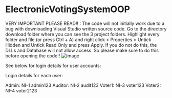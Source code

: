 # ElectronicVotingSystemOOP
VERY IMPORTANT PLEASE READ!! : 
The code will not initially work due to a bug with downloading Visual Studio written source code.
Go to the directory download folder where you can see the 3 project folders.
Highlight every folder and file (or press Ctrl + A) and right click > Properties > Untick Hidden and Untick Read Only and press Apply.
If you do not do this, the DLLs and Database will not allow access. So please make sure to do this before opening the code!!
![image](https://user-images.githubusercontent.com/99662460/154300776-42339ebf-2b70-41d4-8261-adf11617834a.png)

See below for login details for user accounts:

Login details for each user:

Admin: NI-1  admin123
Auditor: NI-2  audit123
Voter1: NI-3  voter123
Voter2: NI-4  voter2123
